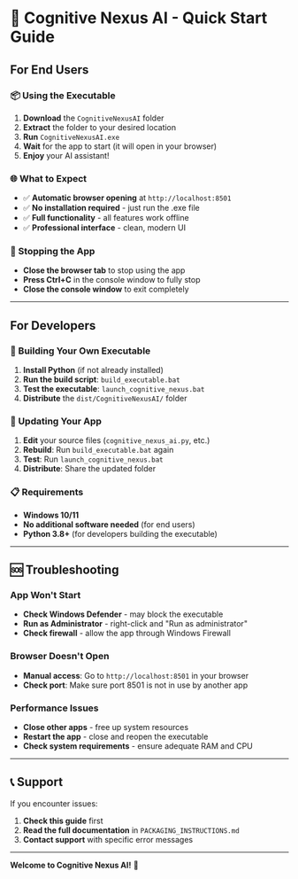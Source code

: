 # 🚀 Cognitive Nexus AI - Quick Start Guide

## For End Users

### 📦 Using the Executable

1. **Download** the `CognitiveNexusAI` folder
2. **Extract** the folder to your desired location
3. **Run** `CognitiveNexusAI.exe`
4. **Wait** for the app to start (it will open in your browser)
5. **Enjoy** your AI assistant!

### 🌐 What to Expect

- ✅ **Automatic browser opening** at `http://localhost:8501`
- ✅ **No installation required** - just run the .exe file
- ✅ **Full functionality** - all features work offline
- ✅ **Professional interface** - clean, modern UI

### 🛑 Stopping the App

- **Close the browser tab** to stop using the app
- **Press Ctrl+C** in the console window to fully stop
- **Close the console window** to exit completely

---

## For Developers

### 🔧 Building Your Own Executable

1. **Install Python** (if not already installed)
2. **Run the build script**: `build_executable.bat`
3. **Test the executable**: `launch_cognitive_nexus.bat`
4. **Distribute** the `dist/CognitiveNexusAI/` folder

### 🔄 Updating Your App

1. **Edit** your source files (`cognitive_nexus_ai.py`, etc.)
2. **Rebuild**: Run `build_executable.bat` again
3. **Test**: Run `launch_cognitive_nexus.bat`
4. **Distribute**: Share the updated folder

### 📋 Requirements

- **Windows 10/11**
- **No additional software needed** (for end users)
- **Python 3.8+** (for developers building the executable)

---

## 🆘 Troubleshooting

### App Won't Start
- **Check Windows Defender** - may block the executable
- **Run as Administrator** - right-click and "Run as administrator"
- **Check firewall** - allow the app through Windows Firewall

### Browser Doesn't Open
- **Manual access**: Go to `http://localhost:8501` in your browser
- **Check port**: Make sure port 8501 is not in use by another app

### Performance Issues
- **Close other apps** - free up system resources
- **Restart the app** - close and reopen the executable
- **Check system requirements** - ensure adequate RAM and CPU

---

## 📞 Support

If you encounter issues:
1. **Check this guide** first
2. **Read the full documentation** in `PACKAGING_INSTRUCTIONS.md`
3. **Contact support** with specific error messages

---

**Welcome to Cognitive Nexus AI!** 🎉
